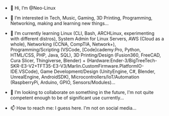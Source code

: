 - 👋 Hi, I’m @Neo-Linux

- 👀 I’m interested in Tech, Music, Gaming, 3D Printing, Programming, Networking, making and learning new things...

- 🌱 I’m currently learning Linux (CLI, Bash, ARCHLinux, experimenting with different distros), System Admin for Linux Servers, AWS (Cloud as a whole), Networking (CCNA, CompTIA, Network+), Programming/Scripting (VSCode, [Code]cademy:Pro, Python, HTML/CSS, PHP, Java, SQL), 3D Printing/Design (Fusion360, FreeCAD, Cura Slicer, Thingiverse, Blender) + (Hardware:Ender-3/BigTreeTech-SKR-E3-V2+TFT35-E3-V3/Marlin.CustomFirmware.PlatformIO-IDE.VSCode), Game Development/Design (UnityEngine, C#, Blender, UnrealEngine, AndroidSDK), Microcontrollers/IoT/Automation (RaspberryPi, Arduino, GPIO, Sensors/Modules)...

- 💞️ I’m looking to collaborate on something in the future, I'm not quite competent enough to be of significant use currently...

- 📫 How to reach me: I guess here. I'm not on social media...

<!---
Neo-Linux/Neo-Linux is a ✨ special ✨ repository because its `README.md` (this file) appears on your GitHub profile.
You can click the Preview link to take a look at your changes.
--->
